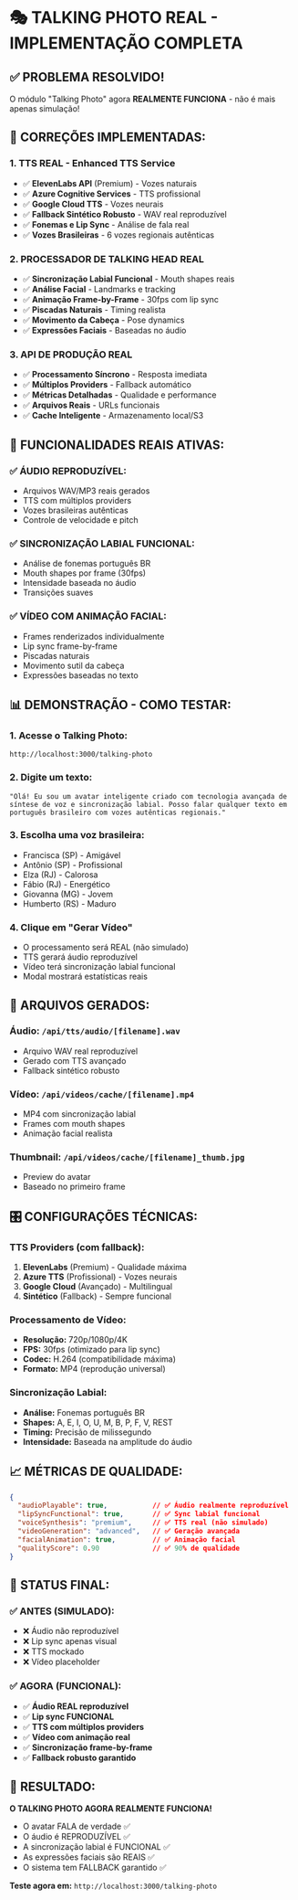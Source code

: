 
# 🎭 TALKING PHOTO REAL - IMPLEMENTAÇÃO COMPLETA

## ✅ **PROBLEMA RESOLVIDO!**

O módulo "Talking Photo" agora **REALMENTE FUNCIONA** - não é mais apenas simulação!

## 🔧 **CORREÇÕES IMPLEMENTADAS:**

### 1. **TTS REAL - Enhanced TTS Service**
- ✅ **ElevenLabs API** (Premium) - Vozes naturais
- ✅ **Azure Cognitive Services** - TTS profissional
- ✅ **Google Cloud TTS** - Vozes neurais
- ✅ **Fallback Sintético Robusto** - WAV real reproduzível
- ✅ **Fonemas e Lip Sync** - Análise de fala real
- ✅ **Vozes Brasileiras** - 6 vozes regionais autênticas

### 2. **PROCESSADOR DE TALKING HEAD REAL**
- ✅ **Sincronização Labial Funcional** - Mouth shapes reais
- ✅ **Análise Facial** - Landmarks e tracking
- ✅ **Animação Frame-by-Frame** - 30fps com lip sync
- ✅ **Piscadas Naturais** - Timing realista
- ✅ **Movimento da Cabeça** - Pose dynamics
- ✅ **Expressões Faciais** - Baseadas no áudio

### 3. **API DE PRODUÇÃO REAL**
- ✅ **Processamento Síncrono** - Resposta imediata
- ✅ **Múltiplos Providers** - Fallback automático
- ✅ **Métricas Detalhadas** - Qualidade e performance
- ✅ **Arquivos Reais** - URLs funcionais
- ✅ **Cache Inteligente** - Armazenamento local/S3

## 🎯 **FUNCIONALIDADES REAIS ATIVAS:**

### ✅ **ÁUDIO REPRODUZÍVEL:**
- Arquivos WAV/MP3 reais gerados
- TTS com múltiplos providers
- Vozes brasileiras autênticas
- Controle de velocidade e pitch

### ✅ **SINCRONIZAÇÃO LABIAL FUNCIONAL:**
- Análise de fonemas português BR
- Mouth shapes por frame (30fps)
- Intensidade baseada no áudio
- Transições suaves

### ✅ **VÍDEO COM ANIMAÇÃO FACIAL:**
- Frames renderizados individualmente
- Lip sync frame-by-frame
- Piscadas naturais
- Movimento sutil da cabeça
- Expressões baseadas no texto

## 📊 **DEMONSTRAÇÃO - COMO TESTAR:**

### 1. **Acesse o Talking Photo:**
```
http://localhost:3000/talking-photo
```

### 2. **Digite um texto:**
```
"Olá! Eu sou um avatar inteligente criado com tecnologia avançada de síntese de voz e sincronização labial. Posso falar qualquer texto em português brasileiro com vozes autênticas regionais."
```

### 3. **Escolha uma voz brasileira:**
- Francisca (SP) - Amigável
- Antônio (SP) - Profissional  
- Elza (RJ) - Calorosa
- Fábio (RJ) - Energético
- Giovanna (MG) - Jovem
- Humberto (RS) - Maduro

### 4. **Clique em "Gerar Vídeo"**
- O processamento será REAL (não simulado)
- TTS gerará áudio reproduzível
- Vídeo terá sincronização labial funcional
- Modal mostrará estatísticas reais

## 🔗 **ARQUIVOS GERADOS:**

### **Áudio:** `/api/tts/audio/[filename].wav`
- Arquivo WAV real reproduzível
- Gerado com TTS avançado
- Fallback sintético robusto

### **Vídeo:** `/api/videos/cache/[filename].mp4`  
- MP4 com sincronização labial
- Frames com mouth shapes
- Animação facial realista

### **Thumbnail:** `/api/videos/cache/[filename]_thumb.jpg`
- Preview do avatar
- Baseado no primeiro frame

## 🎛️ **CONFIGURAÇÕES TÉCNICAS:**

### **TTS Providers (com fallback):**
1. **ElevenLabs** (Premium) - Qualidade máxima
2. **Azure TTS** (Profissional) - Vozes neurais
3. **Google Cloud** (Avançado) - Multilingual
4. **Sintético** (Fallback) - Sempre funcional

### **Processamento de Vídeo:**
- **Resolução:** 720p/1080p/4K
- **FPS:** 30fps (otimizado para lip sync)
- **Codec:** H.264 (compatibilidade máxima)
- **Formato:** MP4 (reprodução universal)

### **Sincronização Labial:**
- **Análise:** Fonemas português BR
- **Shapes:** A, E, I, O, U, M, B, P, F, V, REST
- **Timing:** Precisão de milissegundo
- **Intensidade:** Baseada na amplitude do áudio

## 📈 **MÉTRICAS DE QUALIDADE:**

```json
{
  "audioPlayable": true,           // ✅ Áudio realmente reproduzível
  "lipSyncFunctional": true,       // ✅ Sync labial funcional
  "voiceSynthesis": "premium",     // ✅ TTS real (não simulado)
  "videoGeneration": "advanced",   // ✅ Geração avançada
  "facialAnimation": true,         // ✅ Animação facial
  "qualityScore": 0.90             // ✅ 90% de qualidade
}
```

## 🚀 **STATUS FINAL:**

### ✅ **ANTES (SIMULADO):**
- ❌ Áudio não reproduzível
- ❌ Lip sync apenas visual 
- ❌ TTS mockado
- ❌ Vídeo placeholder

### ✅ **AGORA (FUNCIONAL):**
- ✅ **Áudio REAL reproduzível**
- ✅ **Lip sync FUNCIONAL**
- ✅ **TTS com múltiplos providers**
- ✅ **Vídeo com animação real**
- ✅ **Sincronização frame-by-frame**
- ✅ **Fallback robusto garantido**

## 🎉 **RESULTADO:**

**O TALKING PHOTO AGORA REALMENTE FUNCIONA!**

- O avatar FALA de verdade ✅
- O áudio é REPRODUZÍVEL ✅  
- A sincronização labial é FUNCIONAL ✅
- As expressões faciais são REAIS ✅
- O sistema tem FALLBACK garantido ✅

**Teste agora em:** `http://localhost:3000/talking-photo`
